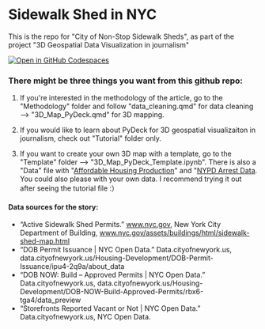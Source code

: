 # Sidewalk Shed in NYC

This is the repo for "City of Non-Stop Sidewalk Sheds", as part of the project "3D Geospatial Data Visualization in journalism"

[![Open in GitHub Codespaces](https://github.com/codespaces/badge.svg)](https://codespaces.new/yanansun0074/city-of-sidewalk-shed)

### There might be three things you want from this github repo:

1. If you're interested in the methodology of the article, go to the "Methodology" folder and follow "data_cleaning.qmd" for data cleaning --> "3D_Map_PyDeck.qmd" for 3D mapping.

2. If you would like to learn about PyDeck for 3D geospatial visualizaiton in journalism, check out "Tutorial" folder only.

3. If you want to create your own 3D map with a template, go to the "Template" folder --> "3D_Map_PyDeck_Template.ipynb". There is also a "Data" file with "[Affordable Housing Production](https://data.cityofnewyork.us/Housing-Development/Affordable-Housing-Production-by-Building/hg8x-zxpr/about_data)" and "[NYPD Arrest Data](https://data.cityofnewyork.us/Public-Safety/NYPD-Arrest-Data-Year-to-Date-/uip8-fykc/about_data). You could also please with your own data. I recommend trying it out after seeing the tutorial file :）

#### Data sources for the story:

- “Active Sidewalk Shed Permits.” www.nyc.gov, New York City Department of Building, www.nyc.gov/assets/buildings/html/sidewalk-shed-map.html
- “DOB Permit Issuance | NYC Open Data.” Data.cityofnewyork.us, data.cityofnewyork.us/Housing-Development/DOB-Permit-Issuance/ipu4-2q9a/about_data
- “DOB NOW: Build – Approved Permits | NYC Open Data.” Data.cityofnewyork.us, data.cityofnewyork.us/Housing-Development/DOB-NOW-Build-Approved-Permits/rbx6-tga4/data_preview
- “Storefronts Reported Vacant or Not | NYC Open Data.” Data.cityofnewyork.us, NYC Open Data.
